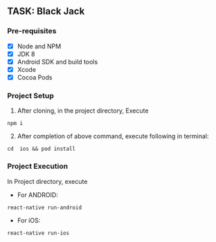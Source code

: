 ## TASK: Black Jack

### Pre-requisites
 - [x] Node and NPM
 - [x] JDK 8
 -  [x] Android SDK and build tools
 - [x] Xcode
 - [x] Cocoa Pods

### Project Setup
1. After cloning, in the project directory, Execute
```
npm i
```
2. After completion of above command, execute following in terminal:
```
cd  ios && pod install
```

### Project Execution
In Project directory, execute
- For ANDROID:
```
react-native run-android
```
- For iOS:
```
react-native run-ios
```